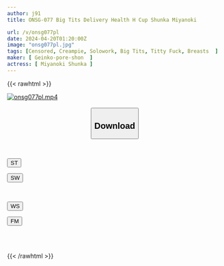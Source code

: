 ```yaml
---
author: j91
title: ONSG-077 Big Tits Delivery Health H Cup Shunka Miyanoki

url: /v/onsg077pl
date: 2024-04-20T01:20:00Z
image: "onsg077pl.jpg"
tags: [Censored, Creampie, Solowork, Big Tits, Titty Fuck, Breasts	]
maker: [ Geinko-pore-shon  ]
actress: [ Miyanoki Shunka ]
---
```



{{< rawhtml >}}

<div class="video" data-videoid="Y7Kl7wR11wSv443">
    <a href="javascript:;">
        <img src="/v/onsg077pl/onsg077pl.jpg" width="WIDTH" height="HEIGHT" alt="onsg077pl.mp4" loading="lazy">
    </a>
</div>

<script type="text/javascript" src="https://j91.asia/asset/on-demand-st.js"></script>

<br>
  <link rel="stylesheet" href="https://j91.asia/asset/bs5.css">
  
  <center>
  <button class="btn btn-primary" type="button" data-bs-toggle="collapse" data-bs-target=".multi-collapse" aria-expanded="false" aria-controls="multiCollapseExample1 multiCollapseExample2"><h2>Download</h2></button></center>
</p>
<div class="row">
  <div class="col">
    <div class="collapse multi-collapse" id="multiCollapseExample1">
      <div class="card card-body">
	      	      <br>
<div class="buttons">  
<p><a href="https://streamtape.to/v/Y7Kl7wR11wSv443" target="_blank"><button class="btn-hover color-3"><i class="fa fa-download"></i> ST</button></a></p>
<p><a href="https://asnwish.com/icbgjfh5lumc" target="_blank"><button class="btn-hover color-2"><i class="fa fa-download"></i> SW</button></a></p></div>
    </div>
  </div>
</div>
  <div class="col">
    <div class="collapse multi-collapse" id="multiCollapseExample2">
      <div class="card card-body">
	      <br>
<div class="buttons">
<p><a href="https://wolfstream.tv/cgu6ysfg4nzy"><button class="btn-hover color-9"><i class="fa fa-download"></i> WS</button></a></p>
<p><a href="https://filemoon.sx/d/2462u2w8v5un"><button class="btn-hover color-8"><i class="fa fa-download"></i> FM</button></a></p></div>
<br><br>
      </div>
    </div>
  </div>
</div>

{{< /rawhtml >}}